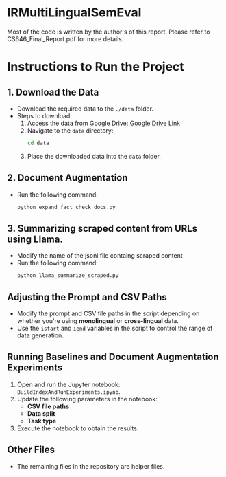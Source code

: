 # IRMultiLingualSemEval

Most of the code is written by the author's of this report.
Please refer to CS646_Final_Report.pdf for more details.

# Instructions to Run the Project

## 1. Download the Data
- Download the required data to the `./data` folder.
- Steps to download:
  1. Access the data from Google Drive: [Google Drive Link](https://drive.google.com/drive/folders/1cg5VC4ULDGNzicUMVD2chxzMh7l9A6IE)
  2. Navigate to the `data` directory:
     ```bash
     cd data
     ```
  3. Place the downloaded data into the `data` folder.

## 2. Document Augmentation
- Run the following command:
  ```bash
  python expand_fact_check_docs.py

## 3. Summarizing scraped content from URLs using Llama. 
- Modify the name of the jsonl file containg scraped content
- Run the following command:
  ```bash
  python llama_summarize_scraped.py


## Adjusting the Prompt and CSV Paths
- Modify the prompt and CSV file paths in the script depending on whether you're using **monolingual** or **cross-lingual** data.
- Use the `istart` and `iend` variables in the script to control the range of data generation.

## Running Baselines and Document Augmentation Experiments
1. Open and run the Jupyter notebook: `BuildIndexAndRunExperiments.ipynb`.
2. Update the following parameters in the notebook:
   - **CSV file paths**
   - **Data split**
   - **Task type**
3. Execute the notebook to obtain the results.

## Other Files
- The remaining files in the repository are helper files.
